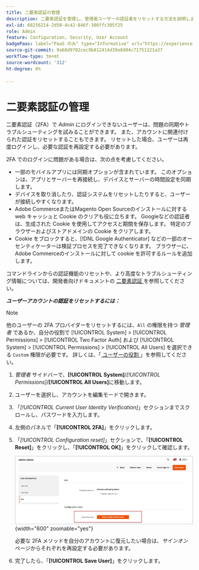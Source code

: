```yaml
---
title: 二要素認証の管理
description: 二要素認証を管理し、管理者ユーザーの認証者をリセットする方法を説明します。
exl-id: 68256214-2d50-4c42-846f-306ffc305f25
role: Admin
feature: Configuration, Security, User Account
badgePaas: label="PaaS のみ" type="Informative" url="https://experienceleague.adobe.com/ja/docs/commerce/user-guides/product-solutions" tooltip="Adobe Commerce on Cloud プロジェクト（Adobeが管理する PaaS インフラストラクチャ）およびオンプレミスプロジェクトにのみ適用されます。"
source-git-commit: 9a68d9702cec9b812414d39e8d04c71751121a37
workflow-type: tm+mt
source-wordcount: '312'
ht-degree: 0%

---
```


# 二要素認証の管理

二要素認証（2FA）で _Admin_ にログインできないユーザーは、問題の同期やトラブルシューティングを試みることができます。 また、アカウントに関連付けられた認証をリセットすることもできます。 リセットした場合、ユーザーは再度ログインし、必要な認証を再設定する必要があります。

2FA でのログインに問題がある場合は、次の点を考慮してください。

- 一部のモバイルアプリには同期オプションが含まれています。 このオプションは、アプリとサーバーを再接続し、デバイスとサーバーの時間設定を同期します。
- デバイスを取り消したり、認証システムをリセットしたりすると、ユーザーが接続しやすくなります。
- Adobe CommerceまたはMagento Open Sourceのインストールに対する web キャッシュと Cookie のクリアも役に立ちます。 Googleなどの認証者は、生成された Cookie を使用してアクセスと期間を保存します。 特定のブラウザーおよびストアドメインの Cookie をクリアします。
- Cookie をブロックすると、[!DNL Google Authenticator] などの一部のオーセンティケーターは検証プロセスを完了できなくなります。 ブラウザーに、Adobe Commerceのインストールに対して cookie を許可するルールを追加します。

コマンドラインからの認証機能のリセットや、より高度なトラブルシューティング情報については、開発者向けドキュメントの [ 二要素認証 ](https://developer.adobe.com/commerce/testing/functional-testing-framework/two-factor-authentication/) を参照してください。

**_ユーザーアカウントの認証をリセットするには：_**

>[!NOTE]
>
>他のユーザーの 2FA プロバイダーをリセットするには、`All` の権限を持つ _管理者_ であるか、自分の役割で [!UICONTROL System] > [!UICONTROL Permissions] > [!UICONTROL Two Factor Auth] および [!UICONTROL System] > [!UICONTROL Permissions] > [!UICONTROL All Users] を選択できる `Custom` 権限が必要です。 詳しくは、「[ ユーザーの役割 ](permissions-user-roles.md)」を参照してください。

1. _管理者_ サイドバーで、**[!UICONTROL System]**/_[!UICONTROL Permissions]_/**[!UICONTROL All Users]**&#x200B;に移動します。

1. ユーザーを選択し、アカウントを編集モードで開きます。

1. 「_[!UICONTROL Current User Identity Verification]_」セクションまでスクロールし、パスワードを入力します。

1. 左側のパネルで「**[!UICONTROL 2FA]**」をクリックします。

1. 「_[!UICONTROL Configuration reset]_」セクションで、「**[!UICONTROL Reset]**」をクリックし、「**[!UICONTROL OK]**」をクリックして確認します。

   ![ ユーザーアカウント - 2FA の有効化 ](./assets/admin-2fa-config-reset-providers.png){width="600" zoomable="yes"}

   必要な 2FA メソッドを自分のアカウントに復元したい場合は、_サインオン_ ページからそれぞれを再設定する必要があります。

1. 完了したら、「**[!UICONTROL Save User]**」をクリックします。
